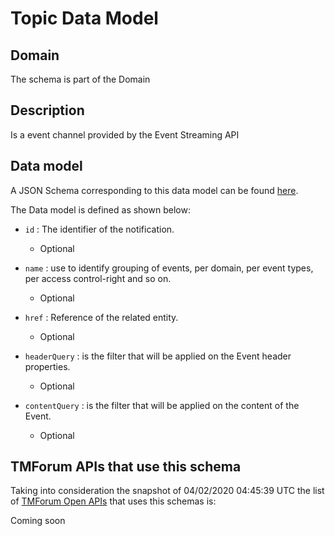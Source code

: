 # Topic Data Model

## Domain

The  schema is part of the  Domain

## Description

Is a event channel provided by the Event Streaming API

## Data model

A JSON Schema corresponding to this data model can be found
[here](https://github.com/tmforum-rand/schemas/blob/candidates/Common/Topic.schema.json).

The Data model is defined as shown below:
- `id` : The identifier of the notification.

  - Optional

- `name` : use to identify grouping of events, per domain, per event types, per access control-right and so on.

  - Optional

- `href` : Reference of the related entity.

  - Optional

- `headerQuery` : is the filter that will be applied on the Event header properties.

  - Optional

- `contentQuery` : is the filter that will be applied on the content of the Event.

  - Optional





## TMForum APIs that use this schema

Taking into consideration the snapshot of 04/02/2020 04:45:39 UTC the list of [TMForum Open APIs](https://www.tmforum.org/open-apis/) that uses this schemas is:

Coming soon